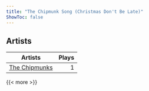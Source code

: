 ```yaml
---
title: "The Chipmunk Song (Christmas Don't Be Late)"
ShowToc: false
---
```


## Artists
Artists | Plays 
----- | -----: 
[The Chipmunks](/artists/the-chipmunks-29109) | 1

{{< more >}}